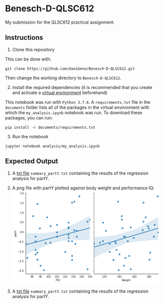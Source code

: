 # Benesch-D-QLSC612

My submission for the QLSC612 practical assignment.

## Instructions

1. Clone this repository

This can be done with:

```
git clone https://github.com/danibene/Benesch-D-QLSC612.git
```
Then change the working directory to ```Benesch-D-QLSC612```. 

2. Install the required dependencies (it is recommended that you create and activate a [virtual environment](https://docs.python.org/3/tutorial/venv.html) beforehand)

This notebook was run with ```Python 3.7.6```. A ```requirements.txt``` file in the ```documents``` folder lists all of the packages in the virtual environment with which the ```my_analysis.ipynb``` notebook was run. To download these packages, you can run:

```
pip install -r documents/requirements.txt
```

3. Run the notebook

```
jupyter notebook analysis/my_analysis.ipynb
```
## Expected Output

1. A [txt file](https://github.com/danibene/Benesch-D-QLSC612/blob/master/analysis/summary_partY.txt) ```summary_partY.txt``` containing the results of the regression analysis for partY.

2. A png file with partY plotted against body weight and performance IQ:
![image](https://github.com/danibene/Benesch-D-QLSC612/blob/master/analysis/pairplot_partY.png)

3. A [txt file](https://github.com/danibene/Benesch-D-QLSC612/blob/master/analysis/summary_partY2.txt) ```summary_partY.txt``` containing the results of the regression analysis for partY.
